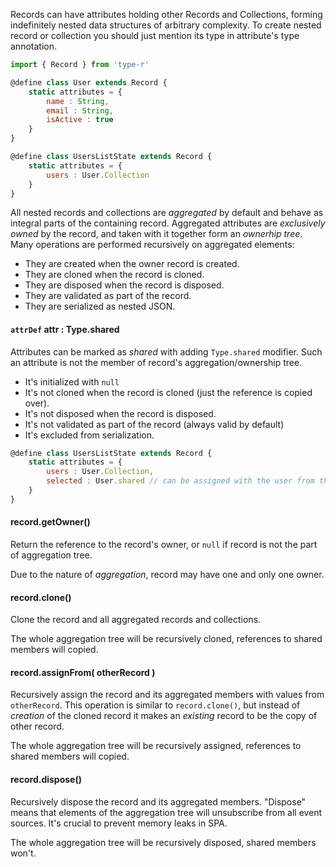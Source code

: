Records can have attributes holding other Records and Collections, forming indefinitely nested data structures of arbitrary complexity.
To create nested record or collection you should just mention its type in attribute's type annotation.

```javascript
import { Record } from 'type-r'

@define class User extends Record {
    static attributes = {
        name : String,
        email : String,
        isActive : true
    }
}

@define class UsersListState extends Record {
    static attributes = {
        users : User.Collection
    }
}
```

All nested records and collections are *aggregated* by default and behave as integral parts of the containing record. Aggregated attributes are _exclusively owned_ by the record, and taken with it together form an _ownerhip tree_. Many operations are performed recursively on aggregated elements:

- They are created when the owner record is created.
- They are cloned when the record is cloned.
- They are disposed when the record is disposed.
- They are validated as part of the record.
- They are serialized as nested JSON.

#### `attrDef` attr : Type.shared

Attributes can be marked as *shared* with adding `Type.shared` modifier. Such an attribute is not the member of record's aggregation/ownership tree.

- It's initialized with `null`
- It's not cloned when the record is cloned (just the reference is copied over).
- It's not disposed when the record is disposed.
- It's not validated as part of the record (always valid by default)
- It's excluded from serialization.

```javascript
@define class UsersListState extends Record {
    static attributes = {
        users : User.Collection,
        selected : User.shared // can be assigned with the user from this.users
    }
}
```

#### record.getOwner()

Return the reference to the record's owner, or `null` if record is not the part of aggregation tree.

Due to the nature of _aggregation_, record may have one and only one owner.

#### record.clone()

Clone the record and all aggregated records and collections.

The whole aggregation tree will be recursively cloned, references to shared members will copied.

#### record.assignFrom( otherRecord )

Recursively assign the record and its aggregated members with values from `otherRecord`.
This operation is similar to `record.clone()`, but instead of _creation_ of the cloned record it makes an _existing_ record to be the copy
of other record.

The whole aggregation tree will be recursively assigned, references to shared members will copied.

#### record.dispose()

Recursively dispose the record and its aggregated members. "Dispose" means that elements of the aggregation tree will unsubscribe from all event sources. It's crucial to prevent memory leaks in SPA.

The whole aggregation tree will be recursively disposed, shared members won't.